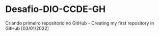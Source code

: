 # Desafio-DIO-CCDE-GH
Criando primeiro repositório no GitHub - Creating my first repository in GitHub [03/01/2022]
